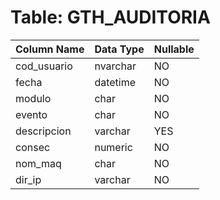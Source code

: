 # Table: GTH_AUDITORIA

| Column Name | Data Type | Nullable |
|-------------|-----------|----------|
| cod_usuario | nvarchar | NO |
| fecha | datetime | NO |
| modulo | char | NO |
| evento | char | NO |
| descripcion | varchar | YES |
| consec | numeric | NO |
| nom_maq | char | NO |
| dir_ip | varchar | NO |
